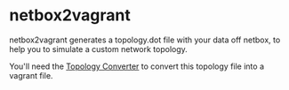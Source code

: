 # netbox2vagrant

netbox2vagrant generates a topology.dot file with your data off netbox, to help you to simulate a custom network topology.

You'll need the [Topology Converter](https://github.com/CumulusNetworks/topology_converter) to convert this topology file into a vagrant file.
